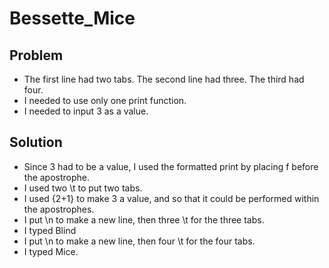 # Bessette_Mice

## Problem
* The first line had two tabs. The second line had three. The third had four.
* I needed to use only one print function.
* I needed to input 3 as a value.
## Solution
* Since 3 had to be a value, I used the formatted print by placing f before the apostrophe.
* I used two \t to put two tabs.
* I used {2+1} to make 3 a value, and so that it could be performed within the apostrophes.
* I put \n to make a new line, then three \t for the three tabs.
* I typed Blind
* I put \n to make a new line, then four \t for the four tabs.
* I typed Mice.


